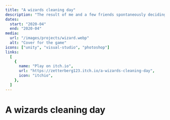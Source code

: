 ```yaml
---
title: "A wizards cleaning day"
description: "The result of me and a few friends spontaneously deciding to join a game jam with no prior knowledge in anything game design."
dates:
  start: "2020-04"
  end: "2020-04"
media:
  url: "/images/projects/wizard.webp"
  alt: "Cover for the game"
icons: ["unity", "visual-studio", "photoshop"]
links:
  [
    {
      name: "Play on itch.io",
      url: "https://zetterberg123.itch.io/a-wizards-cleaning-day",
      icon: "itchio",
    },
  ]
---
```


# A wizards cleaning day
